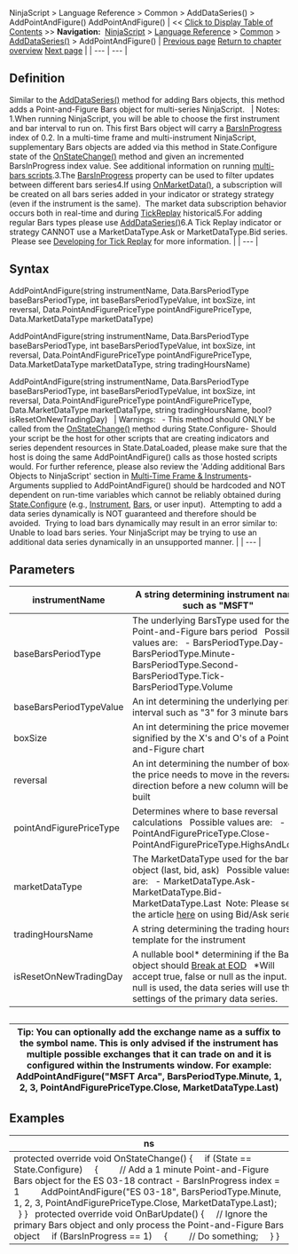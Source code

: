 ﻿
NinjaScript > Language Reference > Common > AddDataSeries() > AddPointAndFigure()
AddPointAndFigure()
| << [Click to Display Table of Contents](addpointandfigure.md) >> **Navigation:**     [NinjaScript](ninjascript-1.md) > [Language Reference](language_reference_wip-1.md) > [Common](common-1.md) > [AddDataSeries()](adddataseries-1.md) > AddPointAndFigure() | [Previous page](addlinebreak-1.md) [Return to chapter overview](adddataseries-1.md) [Next page](addrenko-1.md) |
| --- | --- |
## Definition
Similar to the [AddDataSeries()](adddataseries-1.md) method for adding Bars objects, this method adds a Point-and-Figure Bars object for multi-series NinjaScript.
 
| Notes:   1.When running NinjaScript, you will be able to choose the first instrument and bar interval to run on. This first Bars object will carry a [BarsInProgress](barsinprogress-1.md) index of 0.2. In a multi-time frame and multi-instrument NinjaScript, supplementary Bars objects are added via this method in State.Configure state of the [OnStateChange()](onstatechange-1.md) method and given an incremented BarsInProgress index value. See additional information on running [multi-bars scripts](multi-time_frame__instruments-1.md).3.The [BarsInProgress](barsinprogress-1.md) property can be used to filter updates between different bars series4.If using [OnMarketData()](onmarketdata-1.md), a subscription will be created on all bars series added in your indicator or strategy strategy (even if the instrument is the same).  The market data subscription behavior occurs both in real-time and during [TickReplay](developing_for__tick_replay-1.md) historical5.For adding regular Bars types please use [AddDataSeries()](adddataseries-1.md)6.A Tick Replay indicator or strategy CANNOT use a MarketDataType.Ask or MarketDataType.Bid series.  Please see [Developing for Tick Replay](developing_for__tick_replay-1.md) for more information. |
| --- |

## Syntax
AddPointAndFigure(string instrumentName, Data.BarsPeriodType baseBarsPeriodType, int baseBarsPeriodTypeValue, int boxSize, int reversal, Data.PointAndFigurePriceType pointAndFigurePriceType, Data.MarketDataType marketDataType)  

AddPointAndFigure(string instrumentName, Data.BarsPeriodType baseBarsPeriodType, int baseBarsPeriodTypeValue, int boxSize, int reversal, Data.PointAndFigurePriceType pointAndFigurePriceType, Data.MarketDataType marketDataType, string tradingHoursName)  

AddPointAndFigure(string instrumentName, Data.BarsPeriodType baseBarsPeriodType, int baseBarsPeriodTypeValue, int boxSize, int reversal, Data.PointAndFigurePriceType pointAndFigurePriceType, Data.MarketDataType marketDataType, string tradingHoursName, bool? isResetOnNewTradingDay)
 
| Warnings:   - This method should ONLY be called from the [OnStateChange()](onstatechange-1.md) method during State.Configure- Should your script be the host for other scripts that are creating indicators and series dependent resources in State.DataLoaded, please make sure that the host is doing the same AddPointAndFigure() calls as those hosted scripts would. For further reference, please also review the 'Adding additional Bars Objects to NinjaScript' section in [Multi-Time Frame & Instruments](multi-time_frame__instruments-1.md)- Arguments supplied to AddPointAndFigure() should be hardcoded and NOT dependent on run-time variables which cannot be reliably obtained during [State.Configure](state-1.md) (e.g., [Instrument](instrument-1.md), [Bars](bars-1.md), or user input).  Attempting to add a data series dynamically is NOT guaranteed and therefore should be avoided.  Trying to load bars dynamically may result in an error similar to: Unable to load bars series. Your NinjaScript may be trying to use an additional data series dynamically in an unsupported manner. |
| --- |

## Parameters
| instrumentName | A string determining instrument name such as "MSFT" |
| --- | --- |
| baseBarsPeriodType | The underlying BarsType used for the Point-and-Figure bars period   Possible values are:   - BarsPeriodType.Day- BarsPeriodType.Minute- BarsPeriodType.Second- BarsPeriodType.Tick- BarsPeriodType.Volume |
| baseBarsPeriodTypeValue | An int determining the underlying period interval such as "3" for 3 minute bars |
| boxSize | An int determining the price movement signified by the X's and O's of a Point-and-Figure chart |
| reversal | An int determining the number of boxes the price needs to move in the reversal direction before a new column will be built |
| pointAndFigurePriceType | Determines where to base reversal calculations   Possible values are:   - PointAndFigurePriceType.Close- PointAndFigurePriceType.HighsAndLows |
| marketDataType | The MarketDataType used for the bars object (last, bid, ask)   Possible values are:   - MarketDataType.Ask- MarketDataType.Bid- MarketDataType.Last  Note: Please see the article [here](using_historical_bid_ask_serie-1.md) on using Bid/Ask series. |
| tradingHoursName | A string determining the trading hours template for the instrument |
| isResetOnNewTradingDay | A nullable bool* determining if the Bars object should [Break at EOD](break_at_eod-1.md)   *Will accept true, false or null as the input.  If null is used, the data series will use the settings of the primary data series. |
## 
## 
| Tip: You can optionally add the exchange name as a suffix to the symbol name. This is only advised if the instrument has multiple possible exchanges that it can trade on and it is configured within the Instruments window. For example: AddPointAndFigure("MSFT Arca", BarsPeriodType.Minute, 1, 2, 3, PointAndFigurePriceType.Close, MarketDataType.Last) |
| --- |

## Examples
| ns |
| --- |
| protected override void OnStateChange() {      if (State == State.Configure)      {          // Add a 1 minute Point-and-Figure Bars object for the ES 03-18 contract - BarsInProgress index = 1           AddPointAndFigure("ES 03-18", BarsPeriodType.Minute, 1, 2, 3, PointAndFigurePriceType.Close, MarketDataType.Last);      } }    protected override void OnBarUpdate()  {       // Ignore the primary Bars object and only process the Point-and-Figure Bars object       if (BarsInProgress == 1)      {          // Do something;      } } |

